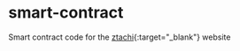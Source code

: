 # smart-contract
Smart contract code for the [ztachi](https://ztachi.com){:target="_blank"} website
